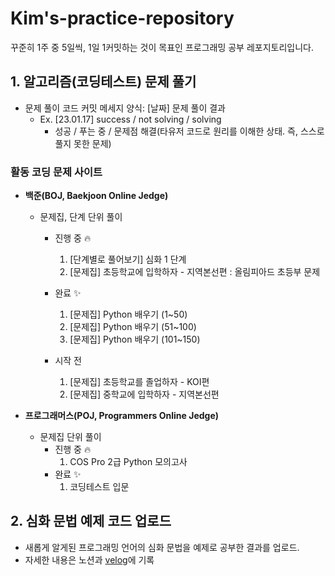 # Kim's-practice-repository

[comment]: <> (## algorithm-practice)
꾸준히 1주 중 5일씩, 1일 1커밋하는 것이 목표인 프로그래밍 공부 레포지토리입니다.

## 1. 알고리즘(코딩테스트) 문제 풀기
* 문제 풀이 코드 커밋 메세지 양식: [날짜] 문제 풀이 결과
  * Ex. [23.01.17] success / not solving / solving
    * 성공 / 푸는 중 / 문제점 해결(타유저 코드로 원리를 이해한 상태. 즉, 스스로 풀지 못한 문제)

### 활동 코딩 문제 사이트
* **백준(BOJ, Baekjoon Online Jedge)**
  * 문제집, 단계 단위 풀이
    * 진행 중 🔥
      1. [단계별로 풀어보기] 심화 1 단계
      2. [문제집] 초등학교에 입학하자 - 지역본선편 : 올림피아드 초등부 문제

    * 완료 ✨
      1. [문제집] Python 배우기 (1~50)
      2. [문제집] Python 배우기 (51~100)
      3. [문제집] Python 배우기 (101~150)
         
    * 시작 전
      1. [문제집] 초등학교를 졸업하자 - KOI편
      2. [문제집] 중학교에 입학하자 - 지역본선편

* **프로그래머스(POJ, Programmers Online Jedge)**
  * 문제집 단위 풀이
    * 진행 중 🔥
       1. COS Pro 2급 Python 모의고사
    * 완료 ✨
       1. 코딩테스트 입문
## 2. 심화 문법 예제 코드 업로드
* 새롭게 알게된 프로그래밍 언어의 심화 문법을 예제로 공부한 결과를 업로드.
* 자세한 내용은 노션과 <a href="https://velog.io/@ssssyeon/posts">velog</a>에 기록
